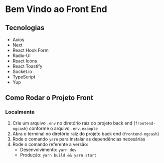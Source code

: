 # Bem Vindo ao Front End

## Tecnologias

- Axios
- Next
- React Hook Form
- Radix-UI
- React Icons
- React Toastify
- Socket.io
- TypeScript
- Yup

## Como Rodar o Projeto Front

### Localmente

1. Crie um arquivo `.env` no diretório raíz do projeto back end (`frontend-ngcash`) conforme o arquivo `.env.example`
2. Abra o terminal no diretório raíz do projeto back end (`frontend-ngcash`)
3. Rode o comando `yarn` para instalar as dependências necesárias
4. Rode o comando referente a versão:
   - Desenvolvimento: `yarn dev`
   - Produção: `yarn build && yarn start`
